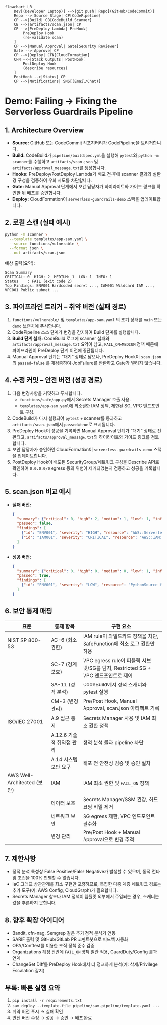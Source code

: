 ```mermaid
flowchart LR
    Dev[(Developer Laptop)] -->|git push| Repo[(GitHub/CodeCommit)]
    Repo -->|Source Stage| CP[CodePipeline]
    CP -->|Build| CB[CodeBuild Scanner]
    CB -->|artifacts/scan.json| CP
    CP -->|PreDeploy Lambda| PreHook[
        PreDeploy Hook
        (re-validate scan)
    ]
    CP -->|Manual Approval| Gate[Security Reviewer]
    Gate -->|Approve| CP
    CP -->|Deploy| CFN[CloudFormation]
    CFN -->|Stack Outputs| PostHook[
        PostDeploy Hook
        (describe resources)
    ]
    PostHook -->|Status| CP
    CP -->|Notifications| SNS[(Email/Chat)]
```

# Demo: Failing → Fixing the Serverless Guardrails Pipeline

## 1. Architecture Overview
- **Source:** GitHub 또는 CodeCommit 리포지터리가 CodePipeline을 트리거합니다.
- **Build:** CodeBuild가 `pipeline/buildspec.yml`을 실행해 `pytest`와 `python -m scanner`를 수행하고 `artifacts/scan.json` 및 `artifacts/approval_message.txt`를 생성합니다.
- **Hooks:** PreDeploy/PostDeploy Lambda가 배포 전·후에 scanner 결과와 실환경 구성을 검증하여 우회 시도를 차단합니다.
- **Gate:** Manual Approval 단계에서 보안 담당자가 하이라이트와 가이드 링크를 확인한 뒤 배포를 승인합니다.
- **Deploy:** CloudFormation이 `serverless-guardrails-demo` 스택을 업데이트합니다.

## 2. 로컬 스캔 (실패 예시)
```bash
python -m scanner \
  --template templates/app-sam.yaml \
  --source functions/vulnerable \
  --format json \
  --out artifacts/scan.json
```
예상 출력(요약):
```
Scan Summary
CRITICAL: 0  HIGH: 2  MEDIUM: 1  LOW: 1  INFO: 1
Status    : FAIL (exit code 2)
Top Findings: ENV001 Hardcoded secret ..., IAM001 Wildcard IAM ..., VPC001 Public subnet ...
```

## 3. 파이프라인 트리거 – 취약 버전 (실패 경로)
1. `functions/vulnerable/` 및 `templates/app-sam.yaml` 의 초기 상태를 `main` 또는 `demo` 브랜치에 푸시합니다.
2. CodePipeline 소스 단계가 변경을 감지하여 Build 단계를 실행합니다.
3. **Build 단계 실패:** CodeBuild 로그에 scanner 실패와 `artifacts/approval_message.txt` 요약이 남고, `FAIL_ON=MEDIUM` 정책 때문에 파이프라인이 PreDeploy 단계 이전에 중단됩니다.
4. Manual Approval 단계는 “대기” 상태로 남으나, PreDeploy Hook이 `scan.json`의 `passed=false` 를 재검증하여 JobFailure를 반환하고 Gate가 열리지 않습니다.

## 4. 수정 커밋 – 안전 버전 (성공 경로)
1. 다음 변경사항을 커밋하고 푸시합니다.
   - `functions/safe/app.py`에서 Secrets Manager 호출 사용.
   - `templates/app-sam.yaml`에 최소권한 IAM 정책, 제한된 SG, VPC 엔드포인트 구성.
2. CodeBuild가 다시 실행되어 `pytest` + scanner를 통과하고 `artifacts/scan.json`에서 `passed=true`로 표시됩니다.
3. PreDeploy Hook이 성공을 기록하면 Manual Approval 단계가 “대기” 상태로 전환되고, `artifacts/approval_message.txt`의 하이라이트와 가이드 링크를 검토합니다.
4. 보안 담당자가 승인하면 CloudFormation이 `serverless-guardrails-demo` 스택을 업데이트합니다.
5. PostDeploy Hook이 배포된 SecurityGroup/네트워크 구성을 Describe API로 확인하여 `0.0.0.0/0` egress 등의 위험이 제거되었는지 검증하고 성공을 기록합니다.

## 5. scan.json 비교 예시
- **실패 버전:**
  ```json
  {
    "summary": {"critical": 0, "high": 2, "medium": 1, "low": 1, "info": 1},
    "passed": false,
    "findings": [
      {"id": "ENV001", "severity": "HIGH", "resource": "AWS::Serverless::Function VulnerableFunction", ...},
      {"id": "IAM001", "severity": "CRITICAL", "resource": "AWS::IAM::Role VulnerableFunctionRole", ...}
    ]
  }
  ```
- **성공 버전:**
  ```json
  {
    "summary": {"critical": 0, "high": 0, "medium": 0, "low": 1, "info": 1},
    "passed": true,
    "findings": [
      {"id": "ENV001", "severity": "LOW", "resource": "PythonSource functions/safe/app.py", ...}
    ]
  }
  ```

## 6. 보안 통제 매핑
| 표준 | 통제 항목 | 구현 요소 |
|------|-----------|-----------|
| NIST SP 800-53 | AC-6 (최소 권한) | IAM rule이 와일드카드 정책을 차단, SafeFunction에 최소 로그 권한만 허용 |
| | SC-7 (경계 보호) | VPC egress rule이 퍼블릭 서브넷/SG를 탐지, Restricted SG + VPC 엔드포인트로 제어 |
| | SA-11 (정적 분석) | CodeBuild에서 정적 스캐너와 pytest 실행 |
| | CM-3 (변경 관리) | Pre/Post Hook, Manual Approval, scan.json 아티팩트 기록 |
| ISO/IEC 27001 | A.9 접근 통제 | Secrets Manager 사용 및 IAM 최소 권한 정책 |
| | A.12.6 기술적 취약점 관리 | 정적 분석 룰과 pipeline 차단 |
| | A.14 시스템 보안 요구 | 배포 전 안전성 검증 및 승인 절차 |
| AWS Well-Architected (보안) | IAM | IAM 최소 권한 및 `FAIL_ON` 정책 |
| | 데이터 보호 | Secrets Manager/SSM 권장, 하드코딩 비밀 제거 |
| | 네트워크 보안 | SG egress 제한, VPC 엔드포인트 필수화 |
| | 변경 관리 | Pre/Post Hook + Manual Approval으로 변경 추적 |

## 7. 제한사항
- 정적 분석 특성상 False Positive/False Negative가 발생할 수 있으며, 동적 런타임 조건을 100% 판별할 수 없습니다.
- IaC 그래프 상관관계를 최소 구현만 포함하므로, 복잡한 다중 계층 네트워크 경로는 추가 도구(예: AWS Config, CloudGraph)가 필요합니다.
- Secrets Manager 참조나 IAM 정책이 템플릿 외부에서 주입되는 경우, 스캐너는 값을 추론하지 못합니다.

## 8. 향후 확장 아이디어
- Bandit, cfn-nag, Semgrep 같은 추가 정적 분석기 연동
- SARIF 출력 및 GitHub/GitLab PR 코멘트봇으로 피드백 자동화
- OPA/Conftest를 이용한 조직 정책 준수 검증
- Organizations 계정 전반에 `FAIL_ON` 정책 일관 적용, GuardDuty/Config 룰과 연계
- ChangeSet Diff를 PreDeploy Hook에서 더 정교하게 분석(예: 삭제/Privilege Escalation 감지)

## 부록: 빠른 실행 요약
1. `pip install -r requirements.txt`
2. `sam deploy --template-file pipeline/sam-pipeline/template.yaml ...`
3. 취약 버전 푸시 → 실패 확인
4. 안전 버전 수정 → 성공 → 승인 → 배포 완료
